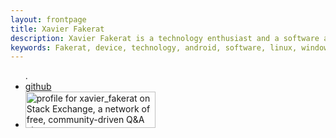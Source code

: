 ```yaml
---
layout: frontpage
title: Xavier Fakerat
description: Xavier Fakerat is a technology enthusiast and a software analyst. He is been mainly motivated by need to share technological information to the whole world by any means possible. Technology is the future of the our world hence the need for poeple to know how it works and use it for the good of the world and of future generations.
keywords: Fakerat, device, technology, android, software, linux, windows
---
```


<div class="navbar">
  <div class="navbar-inner">
      <ul class="nav">
          .<li><a href="https://github.com/fakerat">github</a></li>
          <li><a href="https://stackexchange.com/users/10230328/xavier-fakerat"><img src="https://stackexchange.com/users/flair/10230328.png" width="208" height="58" alt="profile for xavier_fakerat on Stack Exchange, a network of free, community-driven Q&amp;A sites" title="profile for xavier_fakerat on Stack Exchange, a network of free, community-driven Q&amp;A sites" /></a>





         
